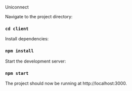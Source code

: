 Uniconnect

Navigate to the project directory:

### `cd client`

Install dependencies:

### `npm install`

Start the development server:

### `npm start`

The project should now be running at http://localhost:3000.
